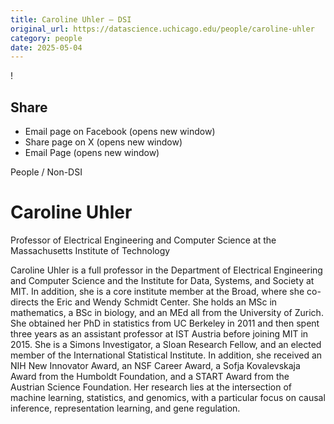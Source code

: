 ```yaml
---
title: Caroline Uhler – DSI
original_url: https://datascience.uchicago.edu/people/caroline-uhler
category: people
date: 2025-05-04
---
```


<!-- Table-like structure detected -->

!

## Share

* Email page on Facebook (opens new window)
* Share page on X (opens new window)
* Email Page (opens new window)

<!-- Table-like structure detected -->

People / Non-DSI

# Caroline Uhler

Professor of Electrical Engineering and Computer Science at the Massachusetts Institute of Technology

Caroline Uhler is a full professor in the Department of Electrical Engineering and Computer Science and the Institute for Data, Systems, and Society at MIT. In addition, she is a core institute member at the Broad, where she co-directs the Eric and Wendy Schmidt Center. She holds an MSc in mathematics, a BSc in biology, and an MEd all from the University of Zurich. She obtained her PhD in statistics from UC Berkeley in 2011 and then spent three years as an assistant professor at IST Austria before joining MIT in 2015. She is a Simons Investigator, a Sloan Research Fellow, and an elected member of the International Statistical Institute. In addition, she received an NIH New Innovator Award, an NSF Career Award, a Sofja Kovalevskaja Award from the Humboldt Foundation, and a START Award from the Austrian Science Foundation. Her research lies at the intersection of machine learning, statistics, and genomics, with a particular focus on causal inference, representation learning, and gene regulation.